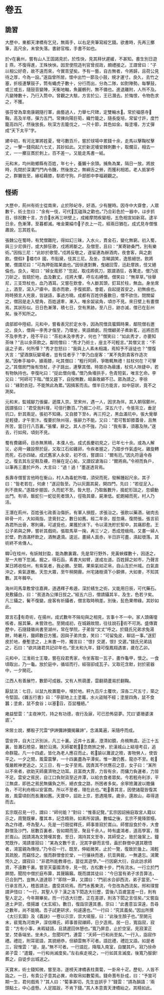 # 卷五

## 詭習

大歷中，東都天津橋有乞兒，無兩手，以右足夾筆寫經乞錢。欲書時，先再三擲筆，高尺余，未曾失落。書跡官楷，手書不如也。

於ν在襄州，嘗有山人王固謁見於。於性快，見其拜伏遲緩，不甚知。書生別日遊訁燕，不復得進，王殊怏怏。因至使院造判官曾叔政，頗禮接之。王謂曾曰：“子以相公好奇，故不遠而來，今實乖望矣。予有一藝，自古無者，今將歸，且荷公見待之厚，今為一設。”遂詣曾所居，懷中出竹一節及小鼓，規才運寸。良久，去竹之塞，折枝連擊鼓子，筒有蠅虎子數十，分行而出，分為二隊，如對陣勢。每擊鼓，或三或五，隨鼓音變陣，天衡地軸，魚麗鶴列，無不備也。進退離附，人所不及。凡變陣數十，乃行入筒中。曾觀之大駭，方言於公，王已潛去。於悔恨，令物色求之，不獲。

張芬曾為韋南康親隨行軍，曲藝過人，力舉七尺碑，定雙輪水。常於福感寺鞠，高及半塔，彈力五鬥。常揀向陽巨筍，織竹籠之，隨長旋培，常留寸許，度竹籠高四尺，然後放長。秋深方去籠伐之，一尺十節，其色如金。每塗墻，方丈彈成“天下太平”字。

建中初，有河北軍將姓夏，彎弓數百斤。嘗於球場中累錢十余，走馬以擊鞠杖擊之，一擊一錢飛起六七丈，其妙如此。又於新泥墻安棘刺數十，取爛豆，相去一丈，一一擲豆貫於刺上，百不差一。又能走馬書一紙。

元和末，均州勛鄉縣有百姓，年七十，養獺十余頭。捕魚為業，隔日一放。將放時，先閉於深溝鬥門內令饑，然後放之，無綱舌之勞，而獲利相若。老人抵掌呼之，群獺皆至，緣袷藉膝，馴若守狗。戶部郎中李福親觀之。

## 怪術

大歷中，荊州有術士從南來，止於陟屺寺，好酒，少有醒時。因寺中大齋會，人眾數千，術士忽曰：“余有一伎，可代瓦磕珠之歡也。”乃合彩色於一器中，ほ步抓目，徐祝數十言，方合水再三哄壁上，成維摩問疾變相，五色相宣如新寫。逮半日余，色漸薄，至暮都滅。唯金粟綸巾子衣上一花，經兩日猶在。成式見寺僧惟肅說，忘其姓名。

張魏公在蜀時，有梵僧難陀，得如幻三昧，入水火，貫金石，變化無窮。初入蜀，與三少尼俱行，或大醉狂歌，戍將將斷之。及僧至，且曰：“某寄跡桑門，別有樂術。”因指三尼：“此妙於歌管。”戍將反敬之，遂留連為辦酒肉，夜會客，與之劇飲。僧假衤襠巾衤國，市鉛黛，伎其三尼。及坐，含睇調笑，逸態絕世。飲將闌，僧謂尼曰：“可為押衙踏某曲也。”因徐進對舞，曳緒回雪，迅赴摩跌，伎又絕倫也。良久，喝曰：“婦女風邪？”忽起，取戍將佩刀，眾謂酒狂，各驚走。僧乃拔刀斫之，皆踣於地，血及數丈。戍將大懼，呼左右縛僧。僧笑曰：“無草草。”徐舉尼，三支筇杖也，血乃酒耳。又嘗在飲會，令人斷其頭，釘耳於柱，無血。身坐席上，酒至，瀉入ㄕ瘡中。面赤而歌，手復抵節。會罷，自起提首安之，初無痕也。時時預言人兇衰，皆謎語，事過方曉。成都有百姓供養數日，僧不欲住。閉關留之，僧因是走入壁角，百姓遽牽，漸入，唯余袈裟角，頃亦不見。來日壁上有畫僧焉，其狀形似。日日色漸薄，積七日，空有黑跡。至八日，跡亦滅，僧已在彭州矣。後不知所之。

虞部郎中陸紹，元和中，嘗看表兄於定水寺，因為院僧具蜜餌時果，鄰院僧右邀之。良久，僧與一李秀才偕至，乃環坐，笑語頗劇。院僧顧弟子煮新茗，巡將匝而不及李秀才，陸不平曰：“茶初未及李秀才，何也？”僧笑曰：“如此秀才，亦要知茶味？”且以余茶飲之。鄰院僧曰：“秀才乃術士，座主不可輕言。”其僧又言：“不逞之子弟，何所憚？”秀才忽怒曰：“我與上人素未相識，焉知予不逞徒也？”僧復大言：“望酒旗玩變場者，豈有佳者乎？”李乃白座客：“某不免對貴客作造次矣。”因奉手袖中，據兩膝，叱其僧曰：“粗行阿師，爭敢輒無禮！拄杖何在？可擊之。”其僧房門後有筇杖，孑孑跳出，連擊其僧。時眾亦為蔽護，杖伺人隙捷中，若有物執持也。李復叱曰：“捉此僧向墻。”僧乃負墻拱手，色青短氣，唯言乞命。李又曰：“阿師可下階。”僧又趨下，自投無數，衄鼻敗顙不已。眾為請之，李徐曰：“緣對衣冠，不能煞此為累。”因揖客而去。僧半日方能言，如中惡狀，竟不之測矣。

元和末，監城腳力張儼，遞牒入京。至宋州，遇一人，因求為伴。其入朝宿鄭州，因謂張曰：“君受我料理，可倍行數百。”乃掘二小坑，深五六寸，令張背立，垂足坑口，針其兩足。張初不知痛，又自膝下至，再三捋之，黑血滿坑中。張大覺舉足輕捷，才午至汴。復要於陜州宿，張辭力不能。又曰：“君可暫卸膝蓋骨，且無所苦，當日行八百裏。”張懼，辭之。其人亦不強，乃曰：“我有事，須暮及陜。”遂去，行如飛，頃刻不見。

蜀有費雞師，目赤無黑睛，本濮人也。成式長慶初見之，已年七十余。或為人解災，必用一雞設祭於庭，又取江石如雞卵，令疾者握之，乃踏步作氣虛叱，雞旋轉而死，石亦四破。成式舊家人永安，初不信，嘗謂曰：“爾有厄。”因丸符逼令吞之。復去其左足鞋及襪，符展在足心矣。又謂奴滄海曰：“爾將病。”令袒而負戶，以筆再三畫於戶外，大言曰：“過！過！”墨遂透背焉。

長壽寺僧誓言他時在衡山，村人為毒蛇所噬，須臾而死，發解腫起尺余。其子曰：“昝老若在，何慮！”遂迎昝至。乃以灰圍其屍，開四門，先曰：“若從足入，則不救矣。”遂踏步握固，久而蛇不至。昝大怒，乃取飯數升，搗蛇形詛之，忽蠕動出門。有頃，飯蛇引一蛇從死者頭入，徑吸其瘡，屍漸低。蛇皰縮而死，村人乃活。

王潛在荊州，百姓張七政善治傷折。有軍人損脛，求張治之。張飲以藥酒，破肉去碎骨一片，大如兩指，塗膏封之，數日如舊。經二年余，脛忽痛，復問張。張言前為君所出骨，寒則痛，可遽覓也，果獲於床下。令以湯洗貯於絮中，其痛即愈。王公子弟與之狎，嘗祈其戲術。張取馬草一掬，再三ソ之，悉成燈蛾飛。又畫一婦人於壁，酌酒滿杯飲之，酒無遺滴。逡巡，畫婦人面赤，半日許可盡，濕起壞落。其術終不肯傳人。

韓在桂州，有妖賊封盈，能為數裏霧。先是常行野外，見黃蛺蝶數十，因逐之，至一大樹下忽滅。掘之，得石函，素書大如臂，遂成左道。百姓歸之如市，乃聲言某日將收桂州，有紫氣者，我必勝。至期，果紫氣如疋帛，自山亙於州城。白氣直沖之，紫氣遂散。天忽大霧，至午稍開霽。州宅諸樹滴下小銅佛，大如麥，不知其數。其年韓卒。

海州司馬韋敷曾往嘉興，道遇釋子希遁，深於繕生之術，又能用日辰，可代藥石。見敷鑷白，曰：“貧道為公擇日拔之。”經五六日，僧請鑷其半，及生，色若ヲ矣。凡三鑷之，鬢不復變。座客有祈鑷者，僧言取時稍差。別後，髭色果帶綠。其妙如此。

眾言石有奇術，在揚州，成式數年不隔旬與之相見，言事十不一中。家人頭痛嚏咳者，服其藥，未嘗效也。至開成初，在城親故間，往往說石術不可測。盛傳寶歷中，石隨錢徽尚書至湖州，常在學院，子弟皆“文丈”呼之。於錢氏兄弟求兔湯餅，時暑月，獵師數日方獲。因與子弟共食，笑曰：“可留兔皮，聊誌一事。”遂釘皮於地，壘塹塗之，上朱書一符，獨言曰：“恨扌交遲，恨扌交遲。”錢氏兄弟詰之，石曰：“欲共諸君共記卯年也。”至太和九年，錢可復鳳翔遇害，歲在乙卯。

元和中，江淮術士王瓊，嘗在段君秀家，令坐客取一瓦子，畫作龜甲，懷之。一食頃取出，乃一龜。放於庭中，循垣而行，經宿卻成瓦子。又取花含默，封於密器中，一夕開花。

江西人有善展竹，數節可成器。又有人熊葫蘆，雲翻葫蘆易於翻鞠。

厭鼠法：七日，以鼠九枚置籠中，埋於地。秤九百斤土覆坎，深各二尺五寸，築之令堅固。《雜五行書》曰：“亭部地上土塗竈，水火盜賊不經；塗屋四角，鼠不食蠶；塗倉，鼠不食谷；以塞舀，百鼠種絕。”

雍益堅雲：“主夜神咒，持之有功德，夜行及寐，可已恐怖惡夢。咒曰‘婆珊婆演底’。”

宋居士說，擲骰子咒雲“伊諦彌諦彌揭羅諦”，念滿萬遍，采隨呼而成。

雲安井，自大江沂別派，凡三十裏。近井十五裏，澄清如鏡，舟楫無虞。近江十五裏，皆灘石險惡，難於沿溯。天師翟乾，念商旅之勞，於漢城山上結壇考召，追命群龍。凡一十四處，皆化為老人應召而止。乾諭以灘波之險，害物勞人，使皆平之。一夕之間，風雷震擊，一十四裏盡為平潭矣。惟一灘仍舊，龍亦不至。乾復嚴敕神吏追之。又三日，有一女子至焉。因責其不伏應召之意，女子曰：“某所以不來者，欲助天師廣濟物之功耳。且富商大賈，力皆有余，而傭力負運者，力皆不足。雲安之貧民，自江口負財貨至近井潭，以給衣食者眾矣。今若輕舟利涉，平江無虞，即邑之貧民無傭負之所，絕衣食之路，所困者多矣。余寧險灘波以贍傭負，不可利舟楫以安富商。所以不至者，理在此也。”乾善其言，因使諸龍皆復其故，風雷頃刻而長灘如舊。天寶中，詔赴上京，恩遇隆厚。歲余，還故山，尋得道而去。

玄宗既召見一行，謂曰：“師何能？”對曰：“惟善記覽。”玄宗因詔掖庭取宮人籍以示之，周覽既畢，覆其本，記念精熟，如素所習讀。數幅之後，玄宗不覺降禦榻，為之作禮，呼為聖人。先是一行既從釋氏，師事普寂於嵩山。師嘗設食於寺，大會群僧及沙門，居數百裏者，皆如期而至，聚且千余人。時有盧鴻者，道高學富，隱於嵩山。因請鴻為文贊嘆其會。至日，鴻持其文至寺，其師受之，致於幾案上。鐘梵既作，鴻請普寂曰：“某為文數千言，況其字僻而言怪，盍於群僧中選其聰悟者，鴻當親為傳授。”乃令召一行。既至，伸紙微笑，止於一覽，復致於幾上。鴻輕其疏脫，而竊怪之。俄而群僧會於堂，一行攘袂而進，抗音興裁，一無遺忘。鴻驚愕久之，謂寂曰：“非君所能教導也，當從其遊學。”一行因窮大衍，自此訪求師資，不遠數千裏。嘗至天臺國清寺，見一院，古松數十步，門有流水。一行立於門屏間，聞院中僧於庭布算，其聲籟籟。既而謂其徒曰：“今日當有弟子求吾算法，已合到門，豈無人道達耶？”即除一算，又謂曰：“門前水合卻西流，弟子當至。”一行承言而入，稽首請法，盡受其術焉。而門水舊東流，今忽改為西流矣。邢和璞嘗謂尹惜曰：“一行，其聖人乎？漢之洛下閎造大衍歷，雲後八百歲當差一日，則有聖人定之，今年期畢矣。而一行造大衍歷，正在差謬，則洛下閎之言信矣。”又嘗詣道土尹崇，借揚雄《太玄經》。數日，復詣崇還其書。崇曰：“此書意旨深遠，吾尋之數年，尚不能曉。吾子試更研求，何遽還也。”“一行曰：“究其義矣。”因出所撰《太衍玄圖》及《義訣》一卷以示崇，崇大嗟服，曰：“此後生顏子也。”至開元末，裴寬為河南尹，深信釋氏，師事普寂禪師，日夕造焉。居一日，寬詣寂，寂雲：“方有小事，未暇疑語，且請遲回休憩也。”寬乃屏息，止於空室。見寂潔正堂，焚香端坐。坐未久，忽聞叩門，連雲：“天師一行和尚至矣。”一行入，詣寂作禮。禮訖，附耳密語，其貌絕恭，但額雲無不可者。語訖禮，禮訖又語。如是者三，寂惟雲：“是，是。”無不可者。一行語訖，降階入南室，自闔其戶。寂乃徐命弟子雲：“遣鐘，一行和尚滅度矣。”左右疾走視之，一行如其言滅度。後寬乃服衰葬之，自徒步出城送之。

天寶末，術士錢知微，嘗至洛，遂榜天津橋表柱賣蔔，一卦帛十疋。歷旬，人皆不詣之。一日，有貴公子意其必異，命取帛如數蔔焉。錢命蓍布卦成，曰：“予筮可期一生，君何戲焉？”其人曰：“蔔事甚切，先生豈誤乎？”錢雲：“請為韻語：‘兩頭點土，中心虛懸。人足踏跋，不肯下錢。”其人本意賣天津橋紿之。其精如此。